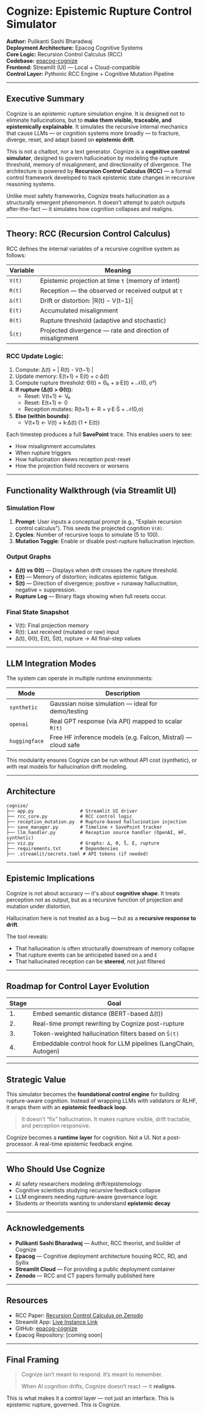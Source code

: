 # Cognize: Epistemic Rupture Control Simulator

**Author:** Pulikanti Sashi Bharadwaj  
**Deployment Architecture:** Epacog Cognitive Systems  
**Core Logic:** Recursion Control Calculus (RCC)  
**Codebase:** [epacog-cognize](https://github.com/heraclitus0/epacog-cognize)  
**Frontend:** Streamlit (UI) — Local + Cloud-compatible  
**Control Layer:** Pythonic RCC Engine + Cognitive Mutation Pipeline

---

## Executive Summary

Cognize is an epistemic rupture simulation engine. It is designed not to eliminate hallucinations, but to **make them visible, traceable, and epistemically explainable**. It simulates the recursive internal mechanics that cause LLMs — or cognition systems more broadly — to fracture, diverge, reset, and adapt based on **epistemic drift**.

This is not a chatbot, nor a text generator. Cognize is a **cognitive control simulator**, designed to govern hallucination by modeling the rupture threshold, memory of misalignment, and directionality of divergence. The architecture is powered by **Recursion Control Calculus (RCC)** — a formal control framework developed to track epistemic state changes in recursive reasoning systems.

Unlike most safety frameworks, Cognize treats hallucination as a structurally emergent phenomenon. It doesn't attempt to patch outputs after-the-fact — it simulates how cognition collapses and realigns.

---

## Theory: RCC (Recursion Control Calculus)

RCC defines the internal variables of a recursive cognitive system as follows:

| Variable | Meaning |
|----------|---------|
| `V(t)`   | Epistemic projection at time `t` (memory of intent) |
| `R(t)`   | Reception — the observed or received output at `t` |
| `∆(t)`   | Drift or distortion: \|R(t) − V(t−1)\| |
| `E(t)`   | Accumulated misalignment |
| `Θ(t)`   | Rupture threshold (adaptive and stochastic) |
| `S̄(t)`  | Projected divergence — rate and direction of misalignment |

### RCC Update Logic:

1. Compute: ∆(t) = | R(t) - V(t−1) |
2. Update memory: E(t+1) = E(t) + c·∆(t)
3. Compute rupture threshold: Θ(t) = Θ₀ + a·E(t) + 𝒩(0, σ²)
4. **If rupture (∆(t) > Θ(t))**:
   - Reset: V(t+1) ← V₀
   - Reset: E(t+1) ← 0
   - Reception mutates: R(t+1) ← R + γ·E·S̄ + 𝒩(0,σ)
5. **Else (within bounds)**:
   - V(t+1) ← V(t) + k·∆(t)·(1 + E(t))

Each timestep produces a full **SavePoint** trace. This enables users to see:
- How misalignment accumulates
- When rupture triggers
- How hallucination skews reception post-reset
- How the projection field recovers or worsens

---

## Functionality Walkthrough (via Streamlit UI)

### Simulation Flow

1. **Prompt**: User inputs a conceptual prompt (e.g., "Explain recursion control calculus"). This seeds the projected cognition `V(0)`.
2. **Cycles**: Number of recursive loops to simulate (5 to 100).
3. **Mutation Toggle**: Enable or disable post-rupture hallucination injection.

### Output Graphs

- **∆(t) vs Θ(t)** — Displays when drift crosses the rupture threshold.
- **E(t)** — Memory of distortion; indicates epistemic fatigue.
- **S̄(t)** — Direction of divergence; positive = runaway hallucination, negative = suppression.
- **Rupture Log** — Binary flags showing when full resets occur.

### Final State Snapshot

- V(t): Final projection memory
- R(t): Last received (mutated or raw) input
- ∆(t), Θ(t), E(t), S̄(t), rupture → All final-step values

---

## LLM Integration Modes

The system can operate in multiple runtime environments:

| Mode | Description |
|------|-------------|
| `synthetic` | Gaussian noise simulation — ideal for demo/testing |
| `openai`    | Real GPT response (via API) mapped to scalar `R(t)` |
| `huggingface` | Free HF inference models (e.g. Falcon, Mistral) — cloud safe |

This modularity ensures Cognize can be run without API cost (synthetic), or with real models for hallucination drift modeling.

---

## Architecture

```shell
cognize/
├── app.py                 # Streamlit UI driver
├── rcc_core.py            # RCC control logic
├── reception_mutation.py  # Rupture-based hallucination injection
├── save_manager.py        # Timeline + SavePoint tracker
├── llm_handler.py         # Reception source handler (OpenAI, HF, synthetic)
├── viz.py                 # Graphs: ∆, Θ, S̄, E, rupture
├── requirements.txt       # Dependencies
├── .streamlit/secrets.toml # API tokens (if needed)
```

---

## Epistemic Implications

Cognize is not about accuracy — it's about **cognitive shape**.
It treats perception not as output, but as a recursive function of projection and mutation under distortion.

Hallucination here is not treated as a bug — but as a **recursive response to drift**.

The tool reveals:
- That hallucination is often structurally downstream of memory collapse
- That rupture events can be anticipated based on `∆` and `E`
- That hallucinated reception can be **steered**, not just filtered

---

## Roadmap for Control Layer Evolution

| Stage | Goal |
|-------|------|
| 1. | Embed semantic distance (BERT-based ∆(t)) |
| 2. | Real-time prompt rewriting by Cognize post-rupture |
| 3. | Token-weighted hallucination filters based on `S̄(t)` |
| 4. | Embeddable control hook for LLM pipelines (LangChain, Autogen) |

---

## Strategic Value

This simulator becomes the **foundational control engine** for building rupture-aware cognition. Instead of wrapping LLMs with validators or RLHF, it wraps them with an **epistemic feedback loop**.

> It doesn't “fix” hallucination.
> It makes rupture visible, drift tractable, and perception responsive.

Cognize becomes a **runtime layer** for cognition. Not a UI.
Not a post-processor.
A real-time epistemic feedback engine.

---

## Who Should Use Cognize

- AI safety researchers modeling drift/epistemology
- Cognitive scientists studying recursive feedback collapse
- LLM engineers needing rupture-aware governance logic
- Students or theorists wanting to understand **epistemic decay**

---

## Acknowledgements

- **Pulikanti Sashi Bharadwaj** — Author, RCC theorist, and builder of Cognize
- **Epacog** — Cognitive deployment architecture housing RCC, RD, and Syllix
- **Streamlit Cloud** — For providing a public deployment container
- **Zenodo** — RCC and CT papers formally published here

---

## Resources
- RCC Paper: [Recursion Control Calculus on Zenodo](https://doi.org/10.5281/zenodo.15730197)
- Streamlit App: [Live Instance Link](https://epacog-cognize-iiphvvnqqbzekc62zcsubf.streamlit.app/)
- GitHub: [epacog-cognize](https://github.com/heraclitus0/epacog-cognize)
- Epacog Repository: [coming soon]

---

## Final Framing

> Cognize isn’t meant to respond.
> It’s meant to remember.
> 
> When AI cognition drifts, Cognize doesn’t react — it **realigns**.

This is what makes it a control layer — not just an interface.
This is epistemic rupture, governed.
This is Cognize.

